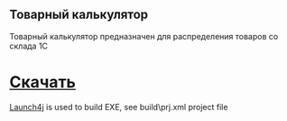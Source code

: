 ## Товарный калькулятор

Товарный калькулятор предназначен для распределения товаров со склада 1С

# [Скачать](https://github.com/OleksandrChekmez/GoodsDistributor/releases/download/v1.1/GoodsDistibutor1_1.zip)

[Launch4j](http://launch4j.sourceforge.net/) is used to build EXE, see build\prj.xml project file
